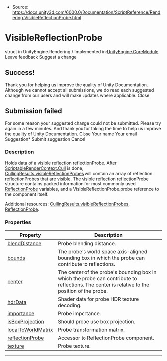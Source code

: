 * Source: https://docs.unity3d.com/6000.0/Documentation/ScriptReference/Rendering.VisibleReflectionProbe.html

# VisibleReflectionProbe
struct in UnityEngine.Rendering
/
Implemented in:[UnityEngine.CoreModule](https://docs.unity3d.com/6000.0/Documentation/ScriptReference/UnityEngine.CoreModule.html)
Leave feedback
Suggest a change
## Success!
Thank you for helping us improve the quality of Unity Documentation. Although we cannot accept all submissions, we do read each suggested change from our users and will make updates where applicable.
Close
## Submission failed
For some reason your suggested change could not be submitted. Please <a>try again</a> in a few minutes. And thank you for taking the time to help us improve the quality of Unity Documentation.
Close
Your name Your email Suggestion* Submit suggestion
Cancel
### Description
Holds data of a visible reflection reflectionProbe.
After [ScriptableRenderContext.Cull](https://docs.unity3d.com/6000.0/Documentation/ScriptReference/Rendering.ScriptableRenderContext.Cull.html) is done, [CullingResults.visibleReflectionProbes](https://docs.unity3d.com/6000.0/Documentation/ScriptReference/Rendering.CullingResults-visibleReflectionProbes.html) will contain an array of reflection reflectionProbes that are visible. The visible reflection reflectionProbe structure contains packed information for most commonly used [ReflectionProbe](https://docs.unity3d.com/6000.0/Documentation/ScriptReference/ReflectionProbe.html) variables, and a VisibleReflectionProbe.probe reference to the component itself.  
  
Additional resources: [CullingResults.visibleReflectionProbes](https://docs.unity3d.com/6000.0/Documentation/ScriptReference/Rendering.CullingResults-visibleReflectionProbes.html), [ReflectionProbe](https://docs.unity3d.com/6000.0/Documentation/ScriptReference/ReflectionProbe.html).
### Properties
Property | Description  
---|---  
[blendDistance](https://docs.unity3d.com/6000.0/Documentation/ScriptReference/Rendering.VisibleReflectionProbe-blendDistance.html) | Probe blending distance.  
[bounds](https://docs.unity3d.com/6000.0/Documentation/ScriptReference/Rendering.VisibleReflectionProbe-bounds.html) | The probe's world space axis-aligned bounding box in which the probe can contribute to reflections.  
[center](https://docs.unity3d.com/6000.0/Documentation/ScriptReference/Rendering.VisibleReflectionProbe-center.html) | The center of the probe's bounding box in which the probe can contribute to reflections. The center is relative to the position of the probe.  
[hdrData](https://docs.unity3d.com/6000.0/Documentation/ScriptReference/Rendering.VisibleReflectionProbe-hdrData.html) | Shader data for probe HDR texture decoding.  
[importance](https://docs.unity3d.com/6000.0/Documentation/ScriptReference/Rendering.VisibleReflectionProbe-importance.html) | Probe importance.  
[isBoxProjection](https://docs.unity3d.com/6000.0/Documentation/ScriptReference/Rendering.VisibleReflectionProbe-isBoxProjection.html) | Should probe use box projection.  
[localToWorldMatrix](https://docs.unity3d.com/6000.0/Documentation/ScriptReference/Rendering.VisibleReflectionProbe-localToWorldMatrix.html) | Probe transformation matrix.  
[reflectionProbe](https://docs.unity3d.com/6000.0/Documentation/ScriptReference/Rendering.VisibleReflectionProbe-reflectionProbe.html) | Accessor to ReflectionProbe component.  
[texture](https://docs.unity3d.com/6000.0/Documentation/ScriptReference/Rendering.VisibleReflectionProbe-texture.html) | Probe texture.  
* * *
